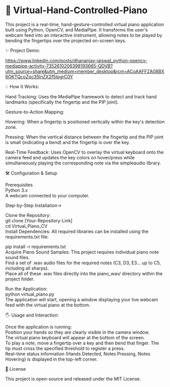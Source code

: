 # 🎹 Virtual-Hand-Controlled-Piano

This project is a real-time, hand-gesture-controlled virtual piano application built using Python, OpenCV, and MediaPipe. It transforms the user's webcam feed into an interactive instrument, allowing notes to be played by bending the fingertips over the projected on-screen keys.

✨ Project Demo:<br>

https://www.linkedin.com/posts/dhananjay-jaiswal_python-opencv-mediapipe-activity-7352610206398193665-QDVB?utm_source=share&utm_medium=member_desktop&rcm=ACoAAFFZA08BX6OKTQcoZqc35lnZX2f5IpgrC0Y

💡 How It Works:<br>

Hand Tracking: Uses the MediaPipe framework to detect and track hand landmarks (specifically the fingertip and the PIP joint).

Gesture-to-Action Mapping:

Hovering: When a fingertip is positioned vertically within the key's detection zone.

Pressing: When the vertical distance between the fingertip and the PIP joint is small (indicating a bend) and the fingertip is over the key.

Real-Time Feedback: Uses OpenCV to overlay the virtual keyboard onto the camera feed and updates the key colors on hover/press while simultaneously playing the corresponding note via the simpleaudio library.<br>

🛠️ Configuration & Setup<br>

Prerequisites<br>
Python 3.x<br>
A webcam connected to your computer.<br>

Step-by-Step Installation-><br>

Clone the Repository:<br>
git clone [Your-Repository-Link]<br>
cd Virtual_Piano_CV<br>
Install Dependencies: All required libraries can be installed using the requirements.txt file:<br>

pip install -r requirements.txt<br>
Acquire Piano Sound Samples: This project requires individual piano note sound files.<br>
Find a set of .wav audio files for the required notes (C3, D3, E3... up to C5, including all sharps).<br>
Place all of these .wav files directly into the piano_wav/ directory within the project folder.<br>

Run the Application:<br>
python virtual_piano.py<br>
The application will start, opening a window displaying your live webcam feed with the virtual piano at the bottom.<br>

🖐️ Usage and Interaction:<br>

Once the application is running:<br>
Position your hands so they are clearly visible in the camera window.<br>
The virtual piano keyboard will appear at the bottom of the screen.<br>
To play a note, move a fingertip over a key and then bend that finger. The tip must cross the specified threshold to register a press.<br>
Real-time status information (Hands Detected, Notes Pressing, Notes Hovering) is displayed in the top-left corner.<br>

:scroll: License

This project is open-source and released under the MIT License.
